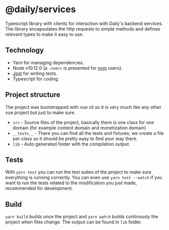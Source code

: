 # @daily/services

Typescript library with clients for interaction with Daily's backend services.
The library encapsulates the http requests to simple methods and defines relevant types to make it easy to use.

## Technology

* Yarn for managing dependencies.
* Node v10.12.0 (a `.nvmrc` is presented for [nvm](https://github.com/nvm-sh/nvm) users).
* [Jest](https://jestjs.io/) for writing tests.
* Typescript for coding

## Project structure

The project was bootstrapped with vue cli so it is very much like any other vue project but just to make sure.
* `src` - Source files of the project, basically there is one class for one domain (for example content domain and monetization domain)
* `__tests__` - There you can find all the tests and fixtures, we create a file per class so it should be pretty easy to find your way there.
* `lib` - Auto generated folder with the compilation output.

## Tests

With `yarn test` you can run the test suites of the project to make sure everything is running correctly.
You can even use `yarn test --watch` if you want to run the tests related to the modification you just made, recommended for development.

## Build

`yarn build` builds once the project and `yarn watch` builds continously the project when files change.
The output can be found in `lib` folder.
